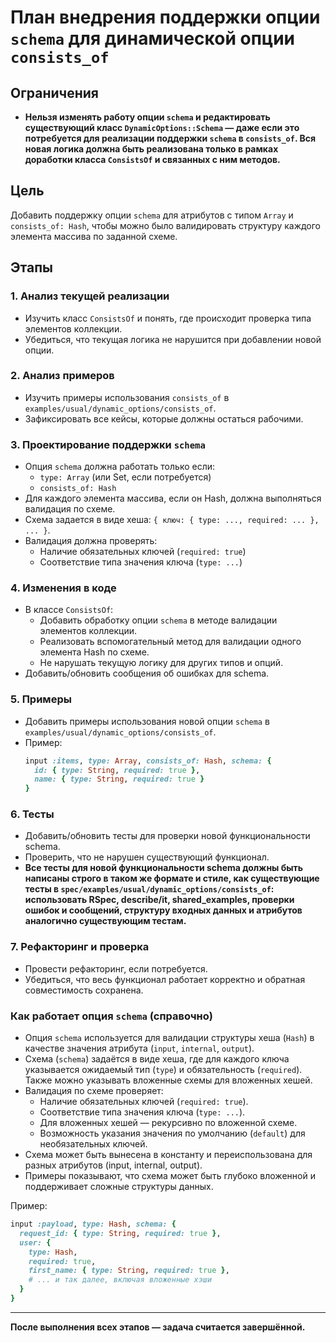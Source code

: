 # План внедрения поддержки опции `schema` для динамической опции `consists_of`

## Ограничения
- **Нельзя изменять работу опции `schema` и редактировать существующий класс `DynamicOptions::Schema` — даже если это потребуется для реализации поддержки `schema` в `consists_of`. Вся новая логика должна быть реализована только в рамках доработки класса `ConsistsOf` и связанных с ним методов.**

## Цель
Добавить поддержку опции `schema` для атрибутов с типом `Array` и `consists_of: Hash`, чтобы можно было валидировать структуру каждого элемента массива по заданной схеме.

## Этапы

### 1. Анализ текущей реализации
- Изучить класс `ConsistsOf` и понять, где происходит проверка типа элементов коллекции.
- Убедиться, что текущая логика не нарушится при добавлении новой опции.

### 2. Анализ примеров
- Изучить примеры использования `consists_of` в `examples/usual/dynamic_options/consists_of`.
- Зафиксировать все кейсы, которые должны остаться рабочими.

### 3. Проектирование поддержки `schema`
- Опция `schema` должна работать только если:
  - `type: Array` (или Set, если потребуется)
  - `consists_of: Hash`
- Для каждого элемента массива, если он Hash, должна выполняться валидация по схеме.
- Схема задается в виде хеша: `{ ключ: { type: ..., required: ... }, ... }`.
- Валидация должна проверять:
  - Наличие обязательных ключей (`required: true`)
  - Соответствие типа значения ключа (`type: ...`)

### 4. Изменения в коде
- В классе `ConsistsOf`:
  - Добавить обработку опции `schema` в методе валидации элементов коллекции.
  - Реализовать вспомогательный метод для валидации одного элемента Hash по схеме.
  - Не нарушать текущую логику для других типов и опций.
- Добавить/обновить сообщения об ошибках для schema.

### 5. Примеры
- Добавить примеры использования новой опции `schema` в `examples/usual/dynamic_options/consists_of`.
- Пример:
  ```ruby
  input :items, type: Array, consists_of: Hash, schema: {
    id: { type: String, required: true },
    name: { type: String, required: true }
  }
  ```

### 6. Тесты
- Добавить/обновить тесты для проверки новой функциональности schema.
- Проверить, что не нарушен существующий функционал.
- **Все тесты для новой функциональности schema должны быть написаны строго в таком же формате и стиле, как существующие тесты в `spec/examples/usual/dynamic_options/consists_of`: использовать RSpec, describe/it, shared_examples, проверки ошибок и сообщений, структуру входных данных и атрибутов аналогично существующим тестам.**

### 7. Рефакторинг и проверка
- Провести рефакторинг, если потребуется.
- Убедиться, что весь функционал работает корректно и обратная совместимость сохранена.

### Как работает опция `schema` (справочно)

- Опция `schema` используется для валидации структуры хеша (`Hash`) в качестве значения атрибута (`input`, `internal`, `output`).
- Схема (`schema`) задаётся в виде хеша, где для каждого ключа указывается ожидаемый тип (`type`) и обязательность (`required`). Также можно указывать вложенные схемы для вложенных хешей.
- Валидация по схеме проверяет:
  - Наличие обязательных ключей (`required: true`).
  - Соответствие типа значения ключа (`type: ...`).
  - Для вложенных хешей — рекурсивно по вложенной схеме.
  - Возможность указания значения по умолчанию (`default`) для необязательных ключей.
- Схема может быть вынесена в константу и переиспользована для разных атрибутов (input, internal, output).
- Примеры показывают, что схема может быть глубоко вложенной и поддерживает сложные структуры данных.

Пример:
```ruby
input :payload, type: Hash, schema: {
  request_id: { type: String, required: true },
  user: {
    type: Hash,
    required: true,
    first_name: { type: String, required: true },
    # ... и так далее, включая вложенные хэши
  }
}
```

---

**После выполнения всех этапов — задача считается завершённой.** 
